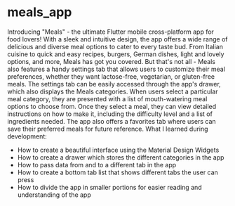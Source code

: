 # meals_app
Introducing "Meals" - the ultimate Flutter mobile cross-platform app for food lovers! With a sleek and intuitive design, the app offers a wide range of delicious and diverse meal options to cater to every taste bud. From Italian cuisine to quick and easy recipes, burgers, German dishes, light and lovely options, and more, Meals has got you covered.
But that's not all - Meals also features a handy settings tab that allows users to customize their meal preferences, whether they want lactose-free, vegetarian, or gluten-free meals. The settings tab can be easily accessed through the app's drawer, which also displays the Meals categories.
When users select a particular meal category, they are presented with a list of mouth-watering meal options to choose from. Once they select a meal, they can view detailed instructions on how to make it, including the difficulty level and a list of ingredients needed. The app also offers a favorites tab where users can save their preferred meals for future reference.
What I learned during development:
-	How to create a beautiful interface using the Material Design Widgets
-	How to create a drawer which stores the different categories in the app
-	How to pass data from and to a different tab in the app
-	How to create a bottom tab list that shows different tabs the user can press
-	How to divide the app in smaller portions for easier reading and understanding of the app
